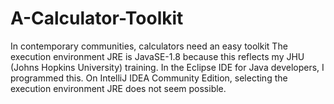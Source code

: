 # A-Calculator-Toolkit
 In contemporary communities, calculators need an easy toolkit
 The execution environment JRE is JavaSE-1.8 because this reflects my JHU (Johns Hopkins University) training.
 In the Eclipse IDE for Java developers, I programmed this. On IntelliJ IDEA Community Edition, selecting the execution environment JRE does not seem possible.

